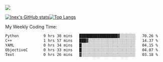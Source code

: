 ![](https://komarev.com/ghpvc/?username=lnexenl&style=flat-square&color=orange)

[![lnex's GitHub stats](https://github-readme-stats.vercel.app/api?username=lnexenl&count_private=true&show_icons=true)](https://github.com/anuraghazra/github-readme-stats)[![Top Langs](https://github-readme-stats.vercel.app/api/top-langs/?username=lnexenl&layout=compact&langs_count=8&exclude_repo=32-bit-MIPS-CPU)](https://github.com/anuraghazra/github-readme-stats)

My Weekly Coding Time:
<!--START_SECTION:waka-->

```txt
Python           9 hrs 30 mins   █████████████████▓░░░░░░░   70.26 %
C++              1 hrs 57 mins   ███▓░░░░░░░░░░░░░░░░░░░░░   14.37 %
YAML             0 hrs 34 mins   █░░░░░░░░░░░░░░░░░░░░░░░░   04.15 %
ObjectiveC       0 hrs 33 mins   █░░░░░░░░░░░░░░░░░░░░░░░░   04.07 %
Text             0 hrs 26 mins   ▓░░░░░░░░░░░░░░░░░░░░░░░░   03.18 %
```

<!--END_SECTION:waka-->



